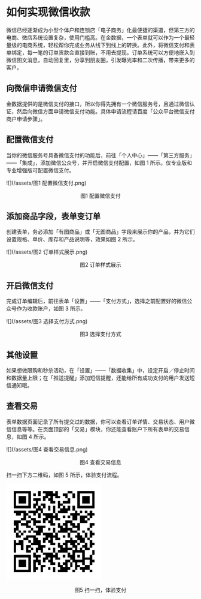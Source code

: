 # 如何实现微信收款

微信已经逐渐成为小型个体户和连锁店「电子商务」化最便捷的渠道，但第三方的电商、微店系统设置复杂，使用门槛高。在金数据，一个表单就可以作为一个最轻量级的电商系统，轻松帮你完成业务从线下到线上的转换。此外，将微信支付和表单绑定，每一笔的订单货款会直接到账，不用去提现。订单系统可以方便地嵌入到微信图文消息，自动回复里，分享到朋友圈，引发曝光率和二次传播，带来更多的客户。

## 向微信申请微信支付

金数据提供的是微信支付的接口，所以你得先拥有一个微信服务号，且通过微信认证，然后向微信方面申请微信支付功能。具体申请流程请百度「公众平台微信支付商户申请步骤」。

## 配置微信支付

当你的微信服务号具备微信支付的功能后，前往「个人中心」——「第三方服务」——「集成」，添加微信公众号，并开启微信支付配置，如图 1 所示。仅专业版和专业增强版可配置微信支付。

![](/assets/图1 配置微信支付.png)

<center>图1 配置微信支付</center>

## 添加商品字段，表单变订单

创建表单，务必添加「有图商品」或「无图商品」字段来展示你的产品，并为它们设置规格、单价、库存和产品说明等，效果如图 2 所示。

![](/assets/图2 订单样式展示.png)

<center>图2 订单样式展示</center>

## 开启微信支付

完成订单编辑后，前往表单「设置」——「支付方式」，选择之前配置好的微信公众号作为收款账户，如图 3 所示。

![](/assets/图3 选择支付方式.png)

<center>图3 选择支付方式</center>

## 其他设置

如果想做限购和秒杀活动，在「设置」——「数据收集」中，设定开启／停止时间和数据量上限；在「推送提醒」添加短信提醒，还能给所有成功支付的用户发送短信通知哦。

## 查看交易

表单数据页面记录了所有提交过的数据，你可以查看订单详情、交易状态、用户微信信息等等。在页面顶部的「交易」模块，你还能查看账户下所有表单的交易信息，如图 4 所示。

![](/assets/图4 查看交易信息.png)

<center>图4 查看交易信息</center>

扫一扫下方二维码，如图 5 所示，体验支付流程。

![](/assets/小罗菜馆（在线支付体验）_二维码.png)

<center>图5 扫一扫，体验支付</center>

